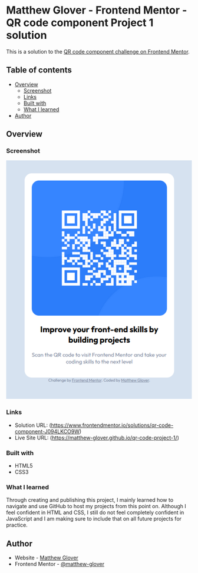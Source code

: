 # Matthew Glover - Frontend Mentor - QR code component Project 1 solution

This is a solution to the [QR code component challenge on Frontend Mentor](https://www.frontendmentor.io/challenges/qr-code-component-iux_sIO_H).

## Table of contents

- [Overview](#overview)
  - [Screenshot](#screenshot)
  - [Links](#links)
  - [Built with](#built-with)
  - [What I learned](#what-i-learned)
- [Author](#author)

## Overview

### Screenshot

![](./screenshot.png)

### Links

- Solution URL: (https://www.frontendmentor.io/solutions/qr-code-component-J094LKCO9W)
- Live Site URL: (https://matthew-glover.github.io/qr-code-project-1/)


### Built with

- HTML5
- CSS3

### What I learned

Through creating and publishing this project, I mainly learned how to navigate and use GitHub to host my projects from this point on.
Although I feel confident in HTML and CSS, I still do not feel completely confident in JavaScript and I am making sure to include that on all future projects for practice.

## Author

- Website - [Matthew Glover](https://github.com/matthew-glover)
- Frontend Mentor - [@matthew-glover](https://www.frontendmentor.io/profile/matthew-glover)